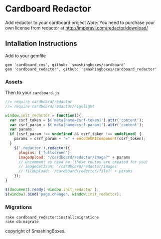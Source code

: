 # Cardboard Redactor
Add redactor to your cardboard project
*Note:* You need to purchase your own license from redactor at http://imperavi.com/redactor/download/

## Intallation Instructions
Add to your gemfile
```
gem 'cardboard_cms', github: 'smashingboxes/cardboard'
gem 'cardboard_redactor', github: 'smashingboxes/cardboard_redactor'

``` 

### Assets
Then to your `cardboard.js`

```javascript
//= require cardboard/redactor
//= require cardboard/redactor/highlight

window.init_redactor = function(){
  var csrf_token = $('meta[name=csrf-token]').attr('content');
  var csrf_param = $('meta[name=csrf-param]').attr('content');
  var params;
  if (csrf_param !== undefined && csrf_token !== undefined) {
    params = csrf_param + "=" + encodeURIComponent(csrf_token);
  }
    $('.redactor').redactor({
      plugins: ['fullscreen'],
      imageUpload: "/cardboard/redactor/image?" + params
      // Uncomment as need be (these routes are created for you)
      // imageGetJson: '/cardboard/redactor/images'
      // fileUpload: '/cardboard/redactor/file?' + params
    });
}

$(document).ready( window.init_redactor );
$(window).bind('page:change', window.init_redactor);

```

### Migrations
```
rake cardboard_redactor:install:migrations
rake db:migrate
```

copyright of SmashingBoxes.
